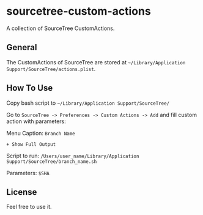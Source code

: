# sourcetree-custom-actions

A collection of SourceTree CustomActions.

## General
The CustomActions of SourceTree are stored at `~/Library/Application Support/SourceTree/actions.plist`. 

## How To Use
Copy bash script to `~/Library/Application Support/SourceTree/`

Go to `SourceTree -> Preferences -> Custom Actions -> Add` and fill custom action with parameters:

Menu Caption: `Branch Name`

`+ Show Full Output`

Script to run: `/Users/user_name/Library/Application Support/SourceTree/branch_name.sh`

Parameters: `$SHA`

## License
Feel free to use it.